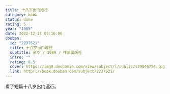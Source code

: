 ```yaml
---
title: 十八岁出门远行
category: book
status: done
rating: 5
year: "1989"
date: 2022-12-21 05:16:06
douban:
  id: "2237621"
  title: 十八岁出门远行
  subtitle: 余华 / 1989 / 作家出版社
  intro: ""
  rating: 8.5
  cover: https://img9.doubanio.com/view/subject/l/public/s29846754.jpg
  link: https://book.douban.com/subject/2237621/
---
```


看了短篇十八岁出门远行。